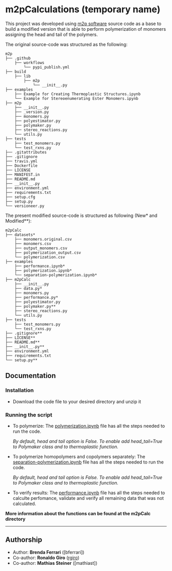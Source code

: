 # m2pCalculations (temporary name)

This project was developed using [m2p software](https://github.com/NREL/m2p) source code as a base to build a modified version that is able to perform polymerization of monomers assigning the head and tail of the polymers.

The original source-code was structured as the following: 

```
m2p
├── .github
    ├── workflows
        └── pypi_publish.yml
├── build
    ├── lib
        ├── m2p
            └── __init__.py
├── examples
    ├── Example for Creating Thermoplastic Structures.ipynb
    └── Example for Stereoenumerating Ester Monomers.ipynb
├── m2p
    ├── __init__.py
    ├── _version.py
    ├── monomers.py
    ├── polyestimator.py
    ├── polymaker.py
    ├── stereo_reactions.py
    └── utils.py
├── tests
    ├── test_monomers.py
    └── test_rxns.py
├── .gitattributes
├── .gitignore
├── travis.yml
├── Dockerfile
├── LICENSE
├── MANIFEST.in
├── README.md
├── __init__.py
├── environment.yml
├── requirements.txt
├── setup.cfg
├── setup.py
└── versioneer.py
```

The present modified source-code is structured as following (New* and Modified**):

```
m2pCalc
├── datasets*
    ├── monomers.original.csv
    ├── monomers.csv
    ├── output_monomers.csv
    ├── polymerization_output.csv
    └── polymerization.csv
├── examples
    ├── performance.ipynb*
    ├── polymerization.ipynb*
    └── separation-polymerization.ipynb*
├── m2pCalc
    ├── __init__.py
    ├── data.py*
    ├── monomers.py
    ├── performance.py*
    ├── polyestimator.py
    ├── polymaker.py**
    ├── stereo_reactions.py
    └── utils.py
├── tests
    ├── test_monomers.py
    └── test_rxns.py
├── .gitignore**
├── LICENSE**
├── README.md**
├── __init__.py**
├── environment.yml
├── requirements.txt
└── setup.py**
```


## Documentation

### **Installation**

* Download the code file to your desired directory and unzip it


### **Running the script**

* To polymerize: The [polymerization.ipynb](polymerization.ipynb) file has all the steps needed to run the code.

    *By default, head and tail option is False. To enable add head_tail=True to Polymaker class and to thermoplastic function.*

* To polymerize homopolymers and copolymers separately: The [separation-polymerization.ipynb](polymerization.ipynb) file has all the steps needed to run the code.

    *By default, head and tail option is False. To enable add head_tail=True to Polymaker class and to thermoplastic function.*

* To verify results: The [performance.ipynb](performance.ipynb) file has all the steps needed to calculte perfomance, validate and verify all remaining data that was not calculated.

**More information about the functions can be found at the m2pCalc directory**

---
## Authorship


* Author: **Brenda Ferrari** ([bferrari])
* Co-author: **Ronaldo Giro** ([rgiro](https://github.com/rgiro))
* Co-author: **Mathias Steiner** ([mathiast])
